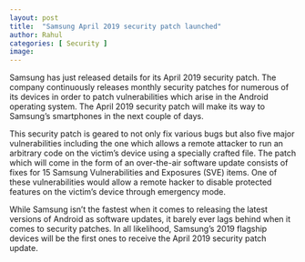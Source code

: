 ```yaml
---
layout: post
title:  "Samsung April 2019 security patch launched"
author: Rahul
categories: [ Security ]
image: 
---
```


Samsung has just released details for its April 2019 security patch. The company continuously releases monthly security patches for numerous of its devices in order to patch vulnerabilities which arise in the Android operating system. The April 2019 security patch will make its way to Samsung’s smartphones in the next couple of days.

This security patch is geared to not only fix various bugs but also five major vulnerabilities including the one which allows a remote attacker to run an arbitrary code on the victim’s device using a specially crafted file. The patch which will come in the form of an over-the-air software update consists of fixes for 15 Samsung Vulnerabilities and Exposures (SVE) items. One of these vulnerabilities would allow a remote hacker to disable protected features on the victim’s device through emergency mode.

While Samsung isn’t the fastest when it comes to releasing the latest versions of Android as software updates, it barely ever lags behind when it comes to security patches. In all likelihood, Samsung’s 2019 flagship devices will be the first ones to receive the April 2019 security patch update.

